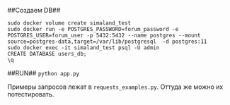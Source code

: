 ##Создаем DB##

`sudo docker volume create simaland_test`  
`sudo docker run -e POSTGRES_PASSWORD=forum_password -e POSTGRES_USER=forum_user -p 5432:5432 --name postgres --mount source=postgres-data,target=/var/lib/postgresql  -d postgres:11`  
`sudo docker exec -it simaland_test psql -U admin`  
`CREATE DATABASE users_db;`  
`\q`  

##RUN##
`python app.py`  

Примеры запросов лежат в `requests_examples.py`. Оттуда же можно их потестировать.
